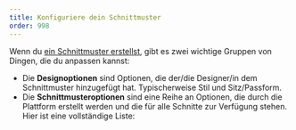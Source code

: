 ```yaml
---
title: Konfiguriere dein Schnittmuster
order: 998
---
```


Wenn du [ein Schnittmuster erstellst](/create/), gibt es zwei wichtige Gruppen von Dingen, die du anpassen kannst:

 - Die **Designoptionen** sind Optionen, die der/die Designer/in dem Schnittmuster hinzugefügt hat. Typischerweise Stil und Sitz/Passform.
 - Die **Schnittmusteroptionen** sind eine Reihe an Optionen, die durch die Plattform erstellt werden und die für alle Schnitte zur Verfügung stehen. Hier ist eine vollständige Liste:

<ReadMore list />
